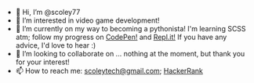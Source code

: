 - 👋 Hi, I’m @scoley77
- 👀 I’m interested in video game development!
- 🌱 I’m currently on my way to becoming a pythonista! I'm learning SCSS atm; follow my progress on <a href="https://codepen.io/scoley77">CodePen!</a> and <a href="https://replit.com/@scoley77">Repl.it!</a> If you have any advice, I'd love to hear :)
- 💞️ I’m looking to collaborate on ... nothing at the moment, but thank you for your interest!
- 📫 How to reach me: scoleytech@gmail.com; <a href="https://www.hackerrank.com/scoleytech">HackerRank</a>



